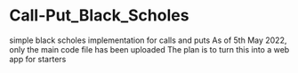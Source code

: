 # Call-Put_Black_Scholes
simple black scholes implementation for calls and puts
As of 5th May 2022, only the main code file has been uploaded
The plan is to turn this into a web app for starters
